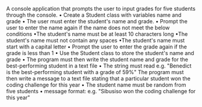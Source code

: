 A console application that prompts the user to input grades for five students through the console.
• Create a Student class with variables name and grade
• The user must enter the student's name and grade.
• Prompt the user to enter the name again if the name does not meet the below conditions
•The student's name must be at least 10 characters long
•The student's name must not contain any spaces
•The student's name must start with a capital letter
• Prompt the user to enter the grade again if the grade is less than 1
• Use the Student class to store the student's name and grade
• The program must then write the student name and grade for the best-performing student in a text file
• The string must read e.g. "Benedict is the best-performing student with a grade of 59%"
The program must then write a message to a text file stating that a particular student won the coding challenge for this year
• The student name must be random from five students
• message format: e.g. "Sibusiso won the coding challenge for this year"
